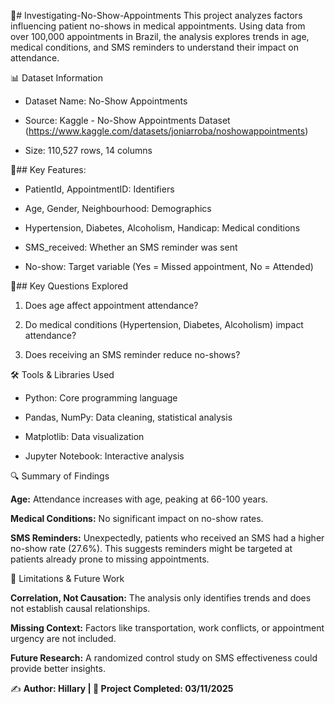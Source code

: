 📌# Investigating-No-Show-Appointments
This project analyzes factors influencing patient no-shows in medical appointments. Using data from over 100,000 appointments in Brazil, the analysis explores trends in age, medical conditions, and SMS reminders to understand their impact on attendance.

📊 Dataset Information

* Dataset Name: No-Show Appointments

* Source: Kaggle - No-Show Appointments Dataset (https://www.kaggle.com/datasets/joniarroba/noshowappointments)

* Size: 110,527 rows, 14 columns

📌## Key Features:

* PatientId, AppointmentID: Identifiers

* Age, Gender, Neighbourhood: Demographics

* Hypertension, Diabetes, Alcoholism, Handicap: Medical conditions

* SMS_received: Whether an SMS reminder was sent

* No-show: Target variable (Yes = Missed appointment, No = Attended)
  

📌## Key Questions Explored

1. Does age affect appointment attendance?

2. Do medical conditions (Hypertension, Diabetes, Alcoholism) impact attendance?

3. Does receiving an SMS reminder reduce no-shows?
   

🛠️ Tools & Libraries Used

- Python: Core programming language

- Pandas, NumPy: Data cleaning, statistical analysis

- Matplotlib: Data visualization

- Jupyter Notebook: Interactive analysis
  

🔍 Summary of Findings

**Age:** Attendance increases with age, peaking at 66-100 years.

**Medical Conditions:** No significant impact on no-show rates.

**SMS Reminders:** Unexpectedly, patients who received an SMS had a higher no-show rate (27.6%). This suggests reminders might be targeted at patients already prone to missing appointments.


🛑 Limitations & Future Work

**Correlation, Not Causation:** The analysis only identifies trends and does not establish causal relationships.

**Missing Context:** Factors like transportation, work conflicts, or appointment urgency are not included.

**Future Research:** A randomized control study on SMS effectiveness could provide better insights.

✍️ **Author: Hillary | 🚀 Project Completed: 03/11/2025**
